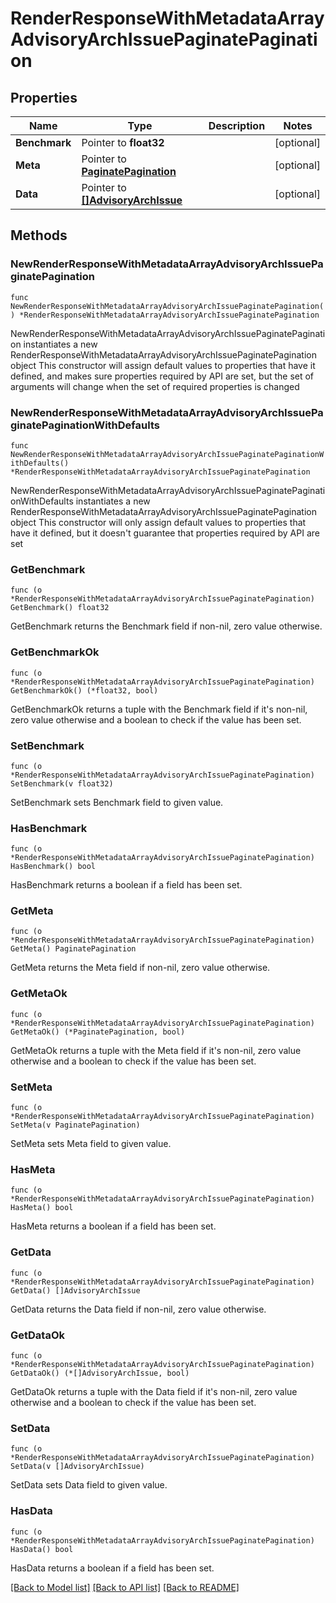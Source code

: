 # RenderResponseWithMetadataArrayAdvisoryArchIssuePaginatePagination

## Properties

Name | Type | Description | Notes
------------ | ------------- | ------------- | -------------
**Benchmark** | Pointer to **float32** |  | [optional] 
**Meta** | Pointer to [**PaginatePagination**](PaginatePagination.md) |  | [optional] 
**Data** | Pointer to [**[]AdvisoryArchIssue**](AdvisoryArchIssue.md) |  | [optional] 

## Methods

### NewRenderResponseWithMetadataArrayAdvisoryArchIssuePaginatePagination

`func NewRenderResponseWithMetadataArrayAdvisoryArchIssuePaginatePagination() *RenderResponseWithMetadataArrayAdvisoryArchIssuePaginatePagination`

NewRenderResponseWithMetadataArrayAdvisoryArchIssuePaginatePagination instantiates a new RenderResponseWithMetadataArrayAdvisoryArchIssuePaginatePagination object
This constructor will assign default values to properties that have it defined,
and makes sure properties required by API are set, but the set of arguments
will change when the set of required properties is changed

### NewRenderResponseWithMetadataArrayAdvisoryArchIssuePaginatePaginationWithDefaults

`func NewRenderResponseWithMetadataArrayAdvisoryArchIssuePaginatePaginationWithDefaults() *RenderResponseWithMetadataArrayAdvisoryArchIssuePaginatePagination`

NewRenderResponseWithMetadataArrayAdvisoryArchIssuePaginatePaginationWithDefaults instantiates a new RenderResponseWithMetadataArrayAdvisoryArchIssuePaginatePagination object
This constructor will only assign default values to properties that have it defined,
but it doesn't guarantee that properties required by API are set

### GetBenchmark

`func (o *RenderResponseWithMetadataArrayAdvisoryArchIssuePaginatePagination) GetBenchmark() float32`

GetBenchmark returns the Benchmark field if non-nil, zero value otherwise.

### GetBenchmarkOk

`func (o *RenderResponseWithMetadataArrayAdvisoryArchIssuePaginatePagination) GetBenchmarkOk() (*float32, bool)`

GetBenchmarkOk returns a tuple with the Benchmark field if it's non-nil, zero value otherwise
and a boolean to check if the value has been set.

### SetBenchmark

`func (o *RenderResponseWithMetadataArrayAdvisoryArchIssuePaginatePagination) SetBenchmark(v float32)`

SetBenchmark sets Benchmark field to given value.

### HasBenchmark

`func (o *RenderResponseWithMetadataArrayAdvisoryArchIssuePaginatePagination) HasBenchmark() bool`

HasBenchmark returns a boolean if a field has been set.

### GetMeta

`func (o *RenderResponseWithMetadataArrayAdvisoryArchIssuePaginatePagination) GetMeta() PaginatePagination`

GetMeta returns the Meta field if non-nil, zero value otherwise.

### GetMetaOk

`func (o *RenderResponseWithMetadataArrayAdvisoryArchIssuePaginatePagination) GetMetaOk() (*PaginatePagination, bool)`

GetMetaOk returns a tuple with the Meta field if it's non-nil, zero value otherwise
and a boolean to check if the value has been set.

### SetMeta

`func (o *RenderResponseWithMetadataArrayAdvisoryArchIssuePaginatePagination) SetMeta(v PaginatePagination)`

SetMeta sets Meta field to given value.

### HasMeta

`func (o *RenderResponseWithMetadataArrayAdvisoryArchIssuePaginatePagination) HasMeta() bool`

HasMeta returns a boolean if a field has been set.

### GetData

`func (o *RenderResponseWithMetadataArrayAdvisoryArchIssuePaginatePagination) GetData() []AdvisoryArchIssue`

GetData returns the Data field if non-nil, zero value otherwise.

### GetDataOk

`func (o *RenderResponseWithMetadataArrayAdvisoryArchIssuePaginatePagination) GetDataOk() (*[]AdvisoryArchIssue, bool)`

GetDataOk returns a tuple with the Data field if it's non-nil, zero value otherwise
and a boolean to check if the value has been set.

### SetData

`func (o *RenderResponseWithMetadataArrayAdvisoryArchIssuePaginatePagination) SetData(v []AdvisoryArchIssue)`

SetData sets Data field to given value.

### HasData

`func (o *RenderResponseWithMetadataArrayAdvisoryArchIssuePaginatePagination) HasData() bool`

HasData returns a boolean if a field has been set.


[[Back to Model list]](../README.md#documentation-for-models) [[Back to API list]](../README.md#documentation-for-api-endpoints) [[Back to README]](../README.md)


